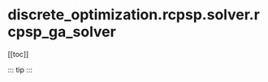# discrete_optimization.rcpsp.solver.rcpsp_ga_solver

[[toc]]

::: tip
<skdecide-summary></skdecide-summary>
:::

